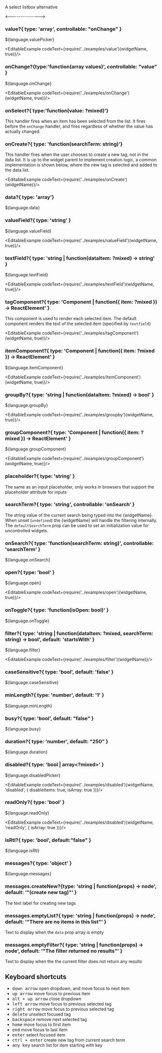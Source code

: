 
A select listbox alternative

<--------------->

### value?{ type: 'array<mixed>', controllable: "onChange" }

${language.valuePicker}

<EditableExample codeText={require('../examples/value')(widgetName, true)}/>

### onChange?{type:'function(array<mixed> values)', controllable: "value" }

${language.onChange}

<EditableExample codeText={require('../examples/onChange')(widgetName, true)}/>

### onSelect?{ type:'function(value: ?mixed)'}

This handler fires when an item has been selected from the list. It fires before the `onChange` handler, and fires
regardless of whether the value has actually changed.

### onCreate?{ type: 'function(searchTerm: string)'}

This handler fires when the user chooses to create a new tag, not in the data list. It is up to the widget parent to implement creation logic,
a common implementation is shown below, where the new tag is selected and added to the data list.

<EditableExample codeText={require('../examples/onCreate')(widgetName)}/>

### data?{ type: 'array'}

${language.data}

### valueField?{ type: 'string' }

${language.valueField}

<EditableExample codeText={require('../examples/valueField')(widgetName, true)}/>

### textField?{ type: 'string | function(dataItem: ?mixed) -> string' }

${language.textField}

<EditableExample codeText={require('../examples/textField')(widgetName, true)}/>

### tagComponent?{ type: 'Component | function({ item: ?mixed }) -> ReactElement' }

This component is used to render each selected item. The default component
renders the text of the selected item (specified by `textfield`)

<EditableExample codeText={require('../examples/tagComponent')(widgetName, true)}/>

### itemComponent?{ type: 'Component | function({ item: ?mixed }) -> ReactElement' }

${language.itemComponent}

<EditableExample codeText={require('../examples/itemComponent')(widgetName, true)}/>

### groupBy?{ type: 'string | function(dataItem: ?mixed) -> bool' }

${language.groupBy}

<EditableExample codeText={require('../examples/groupby')(widgetName, true)}/>

### groupComponent?{ type: 'Component | function({ item: ?mixed }) -> ReactElement' }

${language.groupComponent}

<EditableExample codeText={require('../examples/groupComponent')(widgetName, true)}/>

### placeholder?{ type: 'string' }

The same as an input placeholder, only works in browsers that support the placeholder attribute for inputs

### searchTerm?{ type: 'string', controllable: 'onSearch' }

The string value of the current search being typed into the {widgetName}. When
unset (`undefined`) the {widgetName} will handle the filtering internally.
The `defaultSearchTerm` prop can be used to set an initialization value for uncontrolled widgets.


### onSearch?{ type: 'function(searchTerm: string)', controllable: 'searchTerm' }

${language.onSearch}

### open?{ type: 'bool' }

${language.open}

<EditableExample codeText={require('../examples/open')(widgetName, true)}/>

### onToggle?{ type: 'function(isOpen: bool)' }

${language.onToggle}

### filter?{ type: 'string | function(dataItem: ?mixed, searchTerm: string) -> bool', default: 'startsWith' }

${language.filter}

<EditableExample codeText={require('../examples/filter')(widgetName)}/>

### caseSensitive?{ type: 'bool', default: 'false' }

${language.caseSensitive}

### minLength?{ type: 'number', default: '1' }

${language.minLength}

### busy?{ type: 'bool', default: "false" }

${language.busy}

### duration?{ type: 'number', default: "250" }

${language.duration}

### disabled?{ type: 'bool | array<?mixed>' }

${language.disabledPicker}

<EditableExample codeText={require('../examples/disabled')(widgetName, 'disabled', { disableItems: true, isArray: true })}/>

### readOnly?{ type: 'bool' }

${language.readOnly}

<EditableExample codeText={require('../examples/disabled')(widgetName, 'readOnly', { isArray: true })}/>

### isRtl?{ type: 'bool', default:"false" }

${language.isRtl}

### messages?{ type: 'object' }

${language.messages}

### messages.createNew?{type: 'string | function(props) -> node', default: '"(create new tag)"' }

The text label for creating new tags

### messages.emptyList?{ type: 'string | function(props) -> node', default: '"There are no items in this list"' }

Text to display when the `data` prop array is empty

### messages.emptyFilter?{ type: 'string | function(props) -> node', default: '"The filter returned no results"' }

Text to display when the the current filter does not return any results

## Keyboard shortcuts

* <kbd>down arrow</kbd> open dropdown, and move focus to next item
* <kbd>up arrow</kbd> move focus to previous item
* <kbd>alt + up arrow</kbd> close dropdown
* <kbd>left arrow</kbd> move focus to previous selected tag
* <kbd>right arrow</kbd> move focus to previous selected tag
* <kbd>delete</kbd> unselect focused tag
* <kbd>backspace</kbd> remove next selected tag
* <kbd>home</kbd> move focus to first item
* <kbd>end</kbd> move focus to last item
* <kbd>enter</kbd> select focused item
* <kbd>ctrl + enter</kbd> create new tag from current search term
* <kbd>any key</kbd> search list for item starting with key
